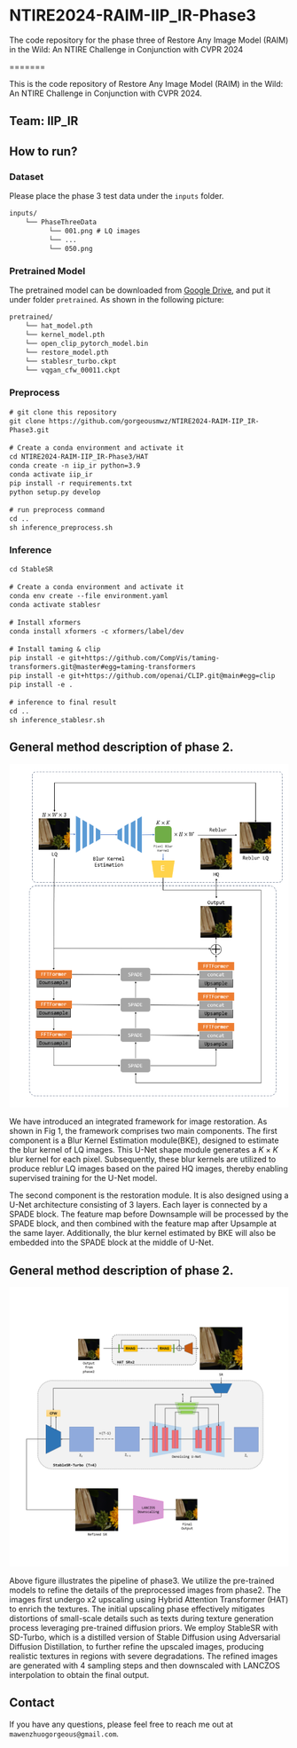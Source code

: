 # NTIRE2024-RAIM-IIP_IR-Phase3

The code repository for the phase three of Restore Any Image Model (RAIM) in the Wild: An NTIRE Challenge in Conjunction with CVPR 2024

=======

This is the code repository of Restore Any Image Model (RAIM) in the Wild: An NTIRE Challenge in Conjunction with CVPR 2024.

## Team: **IIP_IR**

## How to run?

### Dataset

Please place the phase 3 test data under the `inputs` folder. 

```
inputs/
    └── PhaseThreeData
          └── 001.png # LQ images
          └── ...
          └── 050.png
```

### Pretrained Model

The pretrained model can be downloaded from [Google Drive](https://drive.google.com/drive/folders/1PXUcAulPg7Q5r9-0nndeYPqTmMryaXRa?usp=drive_link), and put it under folder `pretrained`. As shown in the following picture:
```
pretrained/
    └── hat_model.pth
    └── kernel_model.pth
    └── open_clip_pytorch_model.bin
    └── restore_model.pth
    └── stablesr_turbo.ckpt
    └── vqgan_cfw_00011.ckpt
```


### Preprocess

``` shell
# git clone this repository
git clone https://github.com/gorgeousmwz/NTIRE2024-RAIM-IIP_IR-Phase3.git

# Create a conda environment and activate it
cd NTIRE2024-RAIM-IIP_IR-Phase3/HAT
conda create -n iip_ir python=3.9
conda activate iip_ir
pip install -r requirements.txt
python setup.py develop

# run preprocess command
cd ..
sh inference_preprocess.sh
```

### Inference


``` shell
cd StableSR

# Create a conda environment and activate it
conda env create --file environment.yaml
conda activate stablesr

# Install xformers
conda install xformers -c xformers/label/dev

# Install taming & clip
pip install -e git+https://github.com/CompVis/taming-transformers.git@master#egg=taming-transformers
pip install -e git+https://github.com/openai/CLIP.git@main#egg=clip
pip install -e .

# inference to final result
cd ..
sh inference_stablesr.sh
```


## General method description of phase 2. 

![phase2](assests/phase2.png)

We have introduced an integrated framework for image restoration. As shown in Fig 1, the framework comprises two main components. The first component is a Blur Kernel Estimation module(BKE), designed to estimate the blur kernel of LQ images. This U-Net shape module generates a $K\times K$ blur kernel for each pixel. Subsequently, these blur kernels are utilized to produce reblur LQ images based on the paired HQ images, thereby enabling supervised training for the U-Net model.

The second component is the restoration module. It is also designed using a U-Net architecture consisting of 3 layers. Each layer is connected by a SPADE block. The feature map before Downsample will be processed by the SPADE block, and then combined with the feature map after Upsample at the same layer. Additionally, the blur kernel estimated by BKE will also be embedded into the SPADE block at the middle of U-Net. 

## General method description of phase 2. 

![phase3](assests/phase3.png)

Above figure illustrates the pipeline of phase3. We utilize the pre-trained models to refine the details of the preprocessed images from phase2. The images first undergo x2 upscaling using Hybrid Attention Transformer (HAT) to enrich the textures. The initial upscaling phase effectively mitigates distortions of small-scale details such as texts during texture generation process leveraging pre-trained diffusion priors. We employ StableSR with SD-Turbo, which is a distilled version of Stable Diffusion using Adversarial Diffusion Distillation, to further refine the upscaled images, producing realistic textures in regions with severe degradations. The refined images are generated with 4 sampling steps and then downscaled with LANCZOS interpolation to obtain the final output.


## Contact
If you have any questions, please feel free to reach me out at `mawenzhuogorgeous@gmail.com`.

